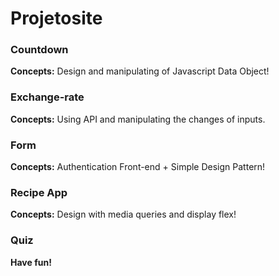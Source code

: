 # Projetosite


### Countdown
**Concepts:** Design and manipulating of Javascript Data Object!


### Exchange-rate
**Concepts:** Using API and manipulating the changes of inputs.  


### Form
**Concepts:** Authentication Front-end + Simple Design Pattern!


### Recipe App
**Concepts:** Design with media queries and
display flex!

### Quiz
**Have fun!** 
